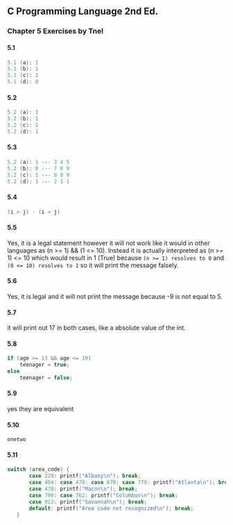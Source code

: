 ## C Programming Language 2nd Ed. 
### Chapter 5 Exercises by Tnel

#### 5.1
```c
5.1 (a): 1 
5.1 (b): 1 
5.1 (c): 1 
5.1 (d): 0 
```
#### 5.2
```c
5.2 (a): 1 
5.2 (b): 1 
5.2 (c): 1 
5.2 (d): 1 
```

#### 5.3
```c
5.2 (a): 1 --- 3 4 5 
5.2 (b): 0 --- 7 8 9 
5.2 (c): 1 --- 8 8 9 
5.2 (d): 1 --- 2 1 1
```
#### 5.4
```c
(i > j) - (i < j)
```

#### 5.5
Yes, it is a legal statement however it will not work like it would in other languages as (n >= 1) && (1 <= 10). Instead it is actually interpreted as (n >= 1) <= 10 which would result in 1 (True) because 
`(n >= 1) resolves to 0`
and 
`(0 <= 10) resolves to 1`
so it will print the message falsely.
#### 5.6
Yes, it is legal and it will not print the message because -9 is not equal to 5.

#### 5.7
it will print out 17 in both cases, like a absolute value of the int.

#### 5.8
```c
if (age >= 13 && age <= 19)
    teenager = true;
else
    teenager = false;
```

#### 5.9
yes they are equivalent

#### 5.10
`onetwo`

#### 5.11
```c
switch (area_code) {
       case 229: printf("Albany\n"); break;
       case 404: case 470: case 678: case 770: printf("Atlanta\n"); break;
       case 478: printf("Macon\n"); break;
       case 706: case 762: printf("Columbus\n"); break;
       case 912: printf("Savannah\n"); break;
       default: printf("Area code not recognized\n"); break;
   }
```